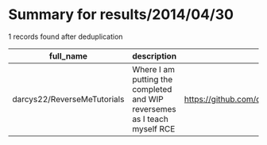 
# Summary for results/2014/04/30
    
1 records found after deduplication

| full_name | description | html_url | matched_list | matched_count | pushed_at | size | stargazers_count | language | forks_count | vul_ids |
|-----------------------------|---------------------------------------------------------------------------|------------------------------------------------|----------------|-----------------|---------------------------|--------|--------------------|------------|---------------|-----------|
| darcys22/ReverseMeTutorials | Where I am putting the completed and WIP reversemes as I teach myself RCE | https://github.com/darcys22/ReverseMeTutorials | ['rce'] | 1 | 2014-04-30 21:05:50+00:00 | 25160 | 0 | XSLT | 0 | [] |
